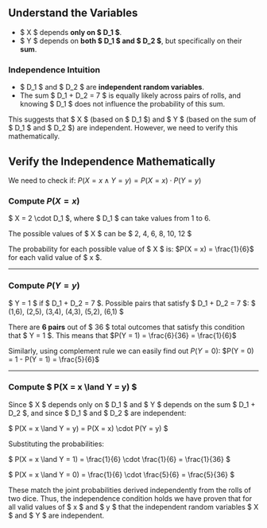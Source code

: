 ## **Understand the Variables**

- $ X $ depends **only on $ D_1 $**.
- $ Y $ depends on **both $ D_1 $ and $ D_2 $**, but specifically on their **sum**.

### **Independence Intuition**

- $ D_1 $ and $ D_2 $ are **independent random variables**.
- The sum $ D_1 + D_2 = 7 $ is equally likely across pairs of rolls, and knowing $ D_1 $ does not influence the probability of this sum.

This suggests that $ X $ (based on $ D_1 $) and $ Y $ (based on the sum of $ D_1 $ and $ D_2 $) are independent. However, we need to verify this mathematically.

## **Verify the Independence Mathematically**

We need to check if: $P(X = x \land Y = y) = P(X = x) \cdot P(Y = y)$

### **Compute $P(X = x)$**

$ X = 2 \cdot D_1 $, where $ D_1 $ can take values from 1 to 6.

The possible values of $ X $ can be $ 2, 4, 6, 8, 10, 12 $

The probability for each possible value of $ X $ is: $P(X = x) = \frac{1}{6}$ for each valid value of $ x $.

---

### **Compute $P(Y = y)$**

$ Y = 1 $ if $ D_1 + D_2 = 7 $.
Possible pairs that satisfy $ D_1 + D_2 = 7 $: $ (1,6), (2,5), (3,4), (4,3), (5,2), (6,1) $

There are **6 pairs** out of $ 36 $ total outcomes that satisfy this condition that $ Y = 1 $. This means that $P(Y = 1) = \frac{6}{36} = \frac{1}{6}$

Similarly, using complement rule we can easily find out $P(Y = 0)$: $P(Y = 0) = 1 - P(Y = 1) = \frac{5}{6}$

---

### **Compute $ P(X = x \land Y = y) $**

Since $ X $ depends only on $ D_1 $ and $ Y $ depends on the sum $ D_1 + D_2 $, and since $ D_1 $ and $ D_2 $ are independent:

$
P(X = x \land Y = y) = P(X = x) \cdot P(Y = y)
$

Substituting the probabilities:

$
P(X = x \land Y = 1) = \frac{1}{6} \cdot \frac{1}{6} = \frac{1}{36}
$

$
P(X = x \land Y = 0) = \frac{1}{6} \cdot \frac{5}{6} = \frac{5}{36}
$

These match the joint probabilities derived independently from the rolls of two dice. Thus, the independence condition holds we have proven that for all valid values of $ x $ and $ y $ that the independent random variables $ X $ and $ Y $ are independent.
